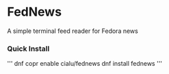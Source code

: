 # FedNews

A simple terminal feed reader for Fedora news

### Quick Install

'''
dnf copr enable cialu/fednews 
dnf install fednews
'''
